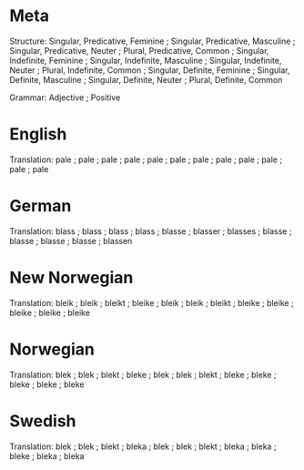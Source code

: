 Meta
====

Structure: Singular, Predicative, Feminine ; Singular, Predicative, Masculine ; Singular, Predicative, Neuter ; Plural, Predicative, Common ;
           Singular, Indefinite, Feminine  ; Singular, Indefinite, Masculine  ; Singular, Indefinite, Neuter  ; Plural, Indefinite, Common  ;
           Singular, Definite, Feminine    ; Singular, Definite, Masculine    ; Singular, Definite, Neuter    ; Plural, Definite, Common

Grammar:   Adjective ; Positive



English
=======

Translation: pale ; pale ; pale ; pale ;
             pale ; pale ; pale ; pale ;
             pale ; pale ; pale ; pale



German
======

Translation: blass  ; blass   ; blass   ; blass   ;
             blasse ; blasser ; blasses ; blasse  ;
             blasse ; blasse  ; blasse  ; blassen



New Norwegian
=============

Translation: bleik  ; bleik  ; bleikt ; bleike ;
             bleik  ; bleik  ; bleikt ; bleike ;
             bleike ; bleike ; bleike ; bleike



Norwegian
=========

Translation: blek  ; blek  ; blekt ; bleke ;
             blek  ; blek  ; blekt ; bleke ;
             bleke ; bleke ; bleke ; bleke



Swedish
=======

Translation: blek  ; blek  ; blekt ; bleka ;
             blek  ; blek  ; blekt ; bleka ;
             bleka ; bleke ; bleka ; bleka
